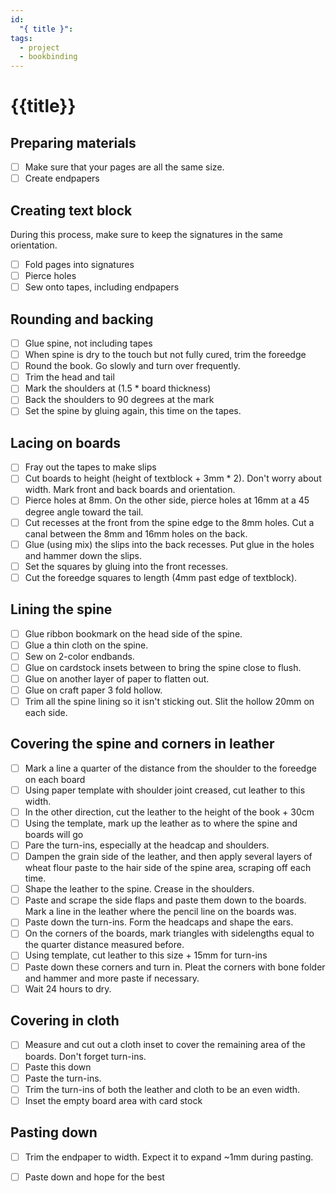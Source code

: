 ```yaml
---
id:
  "{ title }": 
tags:
  - project
  - bookbinding
---
```


# {{title}}
## Preparing materials
- [ ] Make sure that your pages are all the same size.
- [ ] Create endpapers

## Creating text block
During this process, make sure to keep the signatures in the same orientation.
- [ ] Fold pages into signatures
- [ ] Pierce holes
- [ ] Sew onto tapes, including endpapers

## Rounding and backing
- [ ] Glue spine, not including tapes
- [ ] When spine is dry to the touch but not fully cured, trim the foreedge
- [ ] Round the book. Go slowly and turn over frequently.
- [ ] Trim the head and tail
- [ ] Mark the shoulders at (1.5 * board thickness)
- [ ] Back the shoulders to 90 degrees at the mark
- [ ] Set the spine by gluing again, this time on the tapes.

## Lacing on boards
- [ ] Fray out the tapes to make slips
- [ ] Cut boards to height (height of textblock + 3mm * 2). Don't worry about width. Mark front and back boards and orientation.
- [ ] Pierce holes at 8mm. On the other side, pierce holes at 16mm at a 45 degree angle toward the tail. 
- [ ] Cut recesses at the front from the spine edge to the 8mm holes. Cut a canal between the 8mm and 16mm holes on the back.
- [ ] Glue (using mix) the slips into the back recesses. Put glue in the holes and hammer down the slips.
- [ ] Set the squares by gluing into the front recesses.
- [ ] Cut the foreedge squares to length (4mm past edge of textblock).

## Lining the spine 
- [ ] Glue ribbon bookmark on the head side of the spine.
- [ ] Glue a thin cloth on the spine.
- [ ] Sew on 2-color endbands.
- [ ] Glue on cardstock insets between to bring the spine close to flush.
- [ ] Glue on another layer of paper to flatten out.
- [ ] Glue on craft paper 3 fold hollow.
- [ ] Trim all the spine lining so it isn't sticking out. Slit the hollow 20mm on each side.

## Covering the spine and corners in leather
- [ ] Mark a line a quarter of the distance from the shoulder to the foreedge on each board
- [ ] Using paper template with shoulder joint creased, cut leather to this width.
- [ ] In the other direction, cut the leather to the height of the book + 30cm
- [ ] Using the template, mark up the leather as to where the spine and boards will go
- [ ] Pare the turn-ins, especially at the headcap and shoulders.
- [ ] Dampen the grain side of the leather, and then apply several layers of wheat flour paste to the hair side of the spine area, scraping off each time.
- [ ] Shape the leather to the spine. Crease in the shoulders. 
- [ ] Paste and scrape the side flaps and paste them down to the boards. Mark a line in the leather where the pencil line on the boards was.
- [ ] Paste down the turn-ins. Form the headcaps and shape the ears.
- [ ] On the corners of the boards, mark triangles with sidelengths equal to the quarter distance measured before.
- [ ] Using template, cut leather to this size + 15mm for turn-ins
- [ ] Paste down these corners and turn in. Pleat the corners with bone folder and hammer and more paste if necessary.
- [ ] Wait 24 hours to dry.

## Covering in cloth
- [ ] Measure and cut out a cloth inset to cover the remaining area of the boards. Don't forget turn-ins.
- [ ] Paste this down
- [ ] Paste the turn-ins.
- [ ] Trim the turn-ins of both the leather and cloth to be an even width.
- [ ] Inset the empty board area with card stock

## Pasting down
- [ ] Trim the endpaper to width. Expect it to expand ~1mm during pasting.
- [ ] Paste down and hope for the best

